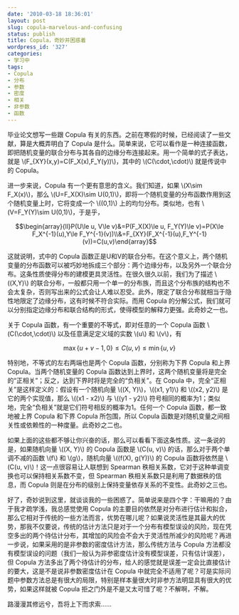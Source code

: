 ```yaml
---
date: '2010-03-18 18:36:01'
layout: post
slug: copula-marvelous-and-confusing
status: publish
title: Copula，奇妙并困惑着
wordpress_id: '327'
categories:
- 学习中
tags:
- Copula
- 分布
- 参数
- 密度
- 相关
- 非参数
- 函数
---
```


毕业论文想写一些跟 Copula 有关的东西。之前在寒假的时候，已经阅读了一些文献，算是大概弄明白了 Copula 是什么。简单来说，它可以看作是一种连接函数，即把随机变量的联合分布与其各自的边缘分布连接起来。用一个简单的式子表达，就是 \\(F_{XY}(x,y)=C(F_X(x),F_Y(y))\\)，其中的 \\(C(\cdot,\cdot)\\) 就是传说中的 Copula。

进一步来说，Copula 有一个更有意思的含义。我们知道，如果 \\(X\sim F_X(x)\\)，那么 \\(U=F_X(X)\sim U(0,1)\\)，即将一个随机变量的分布函数作用到这个随机变量上时，它将变成一个 \\((0,1)\\) 上的均匀分布。类似地，也有 \\(V=F_Y(Y)\sim U(0,1)\\)，于是乎，

$$\begin{array}{ll}P(U\le u, V\le v)&=P(F_X(X)\le u, F_Y(Y)\le v)=P(X\le F_X^{-1}(u),Y\le F_Y^{-1}(v))\\&=F_{XY}(F_X^{-1}(u),F_Y^{-1}(v))=C(u,v)\end{array}$$

这就说明，式中的 Copula 函数正是U和V的联合分布。在这个意义上，两个随机变量的分布函数可以被巧妙地拆成三个部分：两个边缘分布，以及另外一个联合分布。这条性质使得分布的建模更具灵活性。在很久很久以前，我们为了描述 \\((X,Y)\\) 的联合分布，一般都只用一个单一的分布族，而且这个分布族的结构也不会太复杂，否则写出来的公式会让人难以忍受。此外，限定了联合分布就相当于隐性地限定了边缘分布，这有时候不符合实际。而用 Copula 的分解公式，我们就可以分别指定边缘分布和联合结构的形式，使得模型的解释力更强。此奇妙之一也。

关于 Copula 函数，有一个重要的不等式，即对任意的一个 Copula 函数 \\(C(\cdot,\cdot)\\) 以及任意满足定义域的实数 \\(u\\) 和 \\(v\\)，有

$$\max\{u+v-1,0\}\le C(u,v)\le \min\{u,v\}$$

特别地，不等式的左右两端也是两个 Copula 函数，分别称为下界 Copula 和上界 Copula。当两个随机变量的 Copula 函数达到上界时，这两个随机变量将是完全的“正相关”；反之，达到下界时将是完全的“负相关”。在 Copula 中，完全“正相关”是这样定义的：假设有一个随机向量 \\((X, Y)\\)，\\((x1, y1)\\) 和 \\((x2, y2)\\) 是它的两个实现值，那么 \\((x1 - x2)\\) 与 \\((y1 - y2)\\) 符号相同的概率为1；类似地，完全“负相关”就是它们符号相反的概率为1。任何一个 Copula 函数，都一致地被上界 Copula 和下界 Copula 所包围，所以 Copula 函数是对随机变量之间相关性或依赖性的一种度量。此奇妙之二也。

如果上面的这些都不够让你兴奋的话，那么可以看看下面这条性质。这一条说的是，如果随机向量 \\((X, Y)\\) 的 Copula 函数是 \\(C(u, v)\\) 的话，那么对于两个单调不减的函数 \\(f\\) 和 \\(g\\)，随机向量 \\((f(X), g(Y))\\) 的 Copula 函数将依然是 \\(C(u, v)\\)！这一点很容易让人联想到 Spearman 秩相关系数，它对于这种单调变换也可以保持相关系数不变，但 Spearman 秩相关系数只是利用了数据秩的信息，而 Copula 则是在分布的级别上保持变量依存关系的不变性。此奇妙之三也。

好了，奇妙说到这里，就谈谈我的一些困惑了。简单说来是四个字：干嘛用的？由于我才疏学浅，我总感觉使用 Copula 的主要目的依然是对分布进行估计和拟合，那么它相对于传统的一些方法而言，优势在哪儿呢？如果说灵活性是其最大的优势，那我不仅要说，传统的估计方法只是对于一个分布有模型误设的风险，现在凭空多出的两个待估计分布，其增加的风险会不会大于灵活性所减少的风险呢？再进一步说，如果采用的是非参数的密度估计方法，那么传统方法与 Copula 方法都没有模型误设的问题（我们一般认为非参密度估计没有模型误差，只有估计误差），但 Copula 方法多出了两个待估计的分布，给人的感觉就是误差一定会比直接估计的要大，这是不是说非参数密度估计在 Copula 中就完全不适用了呢？可是实际问题中参数方法总是有很大的局限，特别是样本量很大时非参方法明显具有很大的优势，如果这样就被 Copula 拒之门外是不是又太可惜了呢？不解啊，不解。

路漫漫其修远兮，吾将上下而求索……
